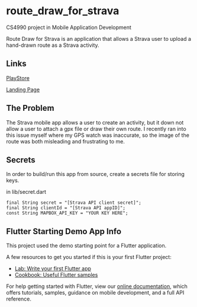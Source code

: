 # route_draw_for_strava

CS4990 project in Mobile Application Development

Route Draw for Strava is an application that allows a Strava user to upload a hand-drawn route as a Strava activity.

## Links

[PlayStore](https://play.google.com/store/apps/details?id=com.cs4990.route_draw_for_strava)

[Landing Page](https://routedraw.github.io/)

## The Problem

The Strava mobile app allows a user to create an activity, but it down not allow a user to attach a
gpx file or draw their own route. I recently ran into this issue myself where my GPS watch was inaccurate,
so the image of the route was both misleading and frustrating to me.

## Secrets

In order to build/run this app from source, create a secrets file for storing keys.

in lib/secret.dart
```
final String secret = "[Strava API client secret]";
final String clientId = "[Strava API appID]";
const String MAPBOX_API_KEY = "YOUR KEY HERE";
```

## Flutter Starting Demo App Info

This project used the demo starting point for a Flutter application.

A few resources to get you started if this is your first Flutter project:

- [Lab: Write your first Flutter app](https://flutter.dev/docs/get-started/codelab)
- [Cookbook: Useful Flutter samples](https://flutter.dev/docs/cookbook)

For help getting started with Flutter, view our
[online documentation](https://flutter.dev/docs), which offers tutorials,
samples, guidance on mobile development, and a full API reference.
